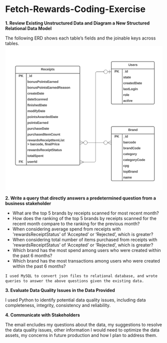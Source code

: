 # Fetch-Rewards-Coding-Exercise

**1. Review Existing Unstructured Data and Diagram a New Structured Relational Data Model**
   
   The following ERD shows each table’s fields and the joinable keys across tables.
![alt text](https://github.com/zwxxx121/Fetch-Rewards-Coding-Exercise/blob/main/Screenshot%202023-07-15%20at%2012.49.45%20PM.png)

**2. Write a query that directly answers a predetermined question from a business stakeholder**
   * What are the top 5 brands by receipts scanned for most recent month?
   * How does the ranking of the top 5 brands by receipts scanned for the recent month compare to the ranking for the previous month?
   * When considering average spend from receipts with 'rewardsReceiptStatus’ of ‘Accepted’ or ‘Rejected’, which is greater?
   * When considering total number of items purchased from receipts with 'rewardsReceiptStatus’ of ‘Accepted’ or ‘Rejected’, which is greater?
   * Which brand has the most spend among users who were created within the past 6 months?
   * Which brand has the most transactions among users who were created within the past 6 months?
     
    I used MySQL to convert json files to relational database, and wrote queries to answer the above questions given the existing data.
    
**3. Evaluate Data Quality Issues in the Data Provided**
   
   I used Python to identify potential data quality issues, including data completeness, integrity, consistency and reliability. 
   
**4. Communicate with Stakeholders**
   
   The email encludes my questions about the data, my suggestions to resolve the data quality issues, other information I would need to optimize the data assets, my concerns in future production and how I plan to address them.
